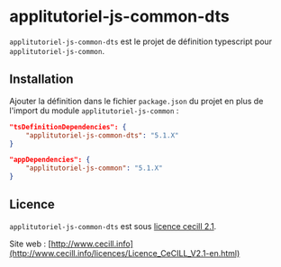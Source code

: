 # applitutoriel-js-common-dts

`applitutoriel-js-common-dts` est le projet de définition typescript pour `applitutoriel-js-common`.


## Installation

Ajouter la définition dans le fichier `package.json` du projet en plus de l'import du module `applitutoriel-js-common` :

```json
"tsDefinitionDependencies": {
    "applitutoriel-js-common-dts": "5.1.X"
}

"appDependencies": {
    "applitutoriel-js-common": "5.1.X"
}
```

## Licence

`applitutoriel-js-common-dts` est sous [licence cecill 2.1](./LICENSE.md).

Site web : [http://www.cecill.info](http://www.cecill.info/licences/Licence_CeCILL_V2.1-en.html)